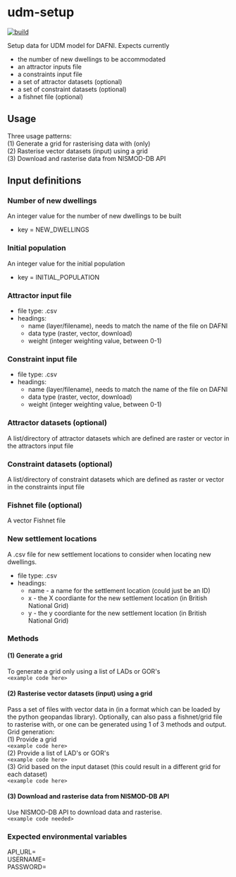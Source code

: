 # udm-setup
[![build](https://github.com/geospatialncl/udm-setup/workflows/build/badge.svg)](https://github.com/geospatialncl/udm-setup/actions)

Setup data for UDM model for DAFNI. Expects currently
* the number of new dwellings to be accommodated
* an attractor inputs file
* a constraints input file
* a set of attractor datasets (optional)
* a set of constraint datasets (optional)
* a fishnet file (optional)

## Usage
Three usage patterns:  
(1) Generate a grid for rasterising data with (only)  
(2) Rasterise vector datasets (input) using a grid  
(3) Download and rasterise data from NISMOD-DB API

## Input definitions

### Number of new dwellings
An integer value for the number of new dwellings to be built
* key = NEW_DWELLINGS

### Initial population
An integer value for the initial population
* key = INITIAL_POPULATION

### Attractor input file
* file type: .csv 
* headings:
  * name (layer/filename), needs to match the name of the file on DAFNI
  * data type (raster, vector, download)
  * weight (integer weighting value, between 0-1)

### Constraint input file
* file type: .csv
* headings:
  * name (layer/filename), needs to match the name of the file on DAFNI
  * data type (raster, vector, download)
  * weight (integer weighting value, between 0-1)
    
### Attractor datasets (optional)
A list/directory of attractor datasets which are defined are raster or vector in the attractors input file

### Constraint datasets (optional)
A list/directory of constraint datasets which are defined as raster or vector in the constraints input file

### Fishnet file (optional)
A vector Fishnet file    

### New settlement locations
A .csv file for new settlement locations to consider when locating new dwellings.
* file type: .csv
* headings:
  * name - a name for the settlement location (could just be an ID)
  * x - the X coordiante for the new settlement location (in British National Grid)
  * y - the y coordiante for the new settlement location (in British National Grid)

### Methods
#### (1) Generate a grid
To generate a grid only using a list of LADs or GOR's  
`<example code here>`

#### (2) Rasterise vector datasets (input) using a grid
Pass a set of files with vector data in (in a format which can be loaded by the python geopandas library). Optionally, can also pass a fishnet/grid file to rasterise with, or one can be generated using 1 of 3 methods and output.
Grid generation:  
  (1) Provide a grid  
        `<example code here>`  
  (2) Provide a list of LAD's or GOR's    
        `<example code here>`  
  (3) Grid based on the input dataset (this could result in a different grid for each dataset)  
        `<example code here>`

#### (3) Download and rasterise data from NISMOD-DB API
Use NISMOD-DB API to download data and rasterise.  
`<example code needed>`

### Expected environmental variables
API_URL=  
USERNAME=  
PASSWORD=  